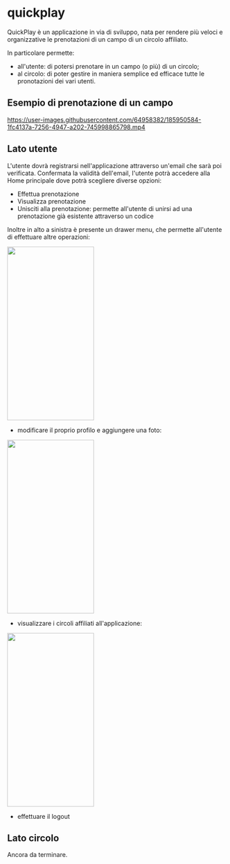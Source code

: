 # quickplay

QuickPlay è un applicazione in via di sviluppo, nata per rendere più veloci e organizzative le prenotazioni di un campo di un circolo affiliato.

In particolare permette:
- all'utente: di potersi prenotare in un campo (o più) di un circolo;
- al circolo: di poter gestire in maniera semplice ed efficace tutte le pronotazioni dei vari utenti.

## Esempio di prenotazione di un campo 

https://user-images.githubusercontent.com/64958382/185950584-1fc4137a-7256-4947-a202-745998865798.mp4


## Lato utente

L'utente dovrà registrarsi nell'applicazione attraverso un'email che sarà poi verificata.
Confermata la validità dell'email, l'utente potrà accedere alla Home principale dove potrà scegliere diverse opzioni:
- Effettua prenotazione
- Visualizza prenotazione
- Unisciti alla prenotazione: permette all'utente di unirsi ad una prenotazione già esistente attraverso un codice

Inoltre in alto a sinistra è presente un drawer menu, che permette all'utente di effettuare altre operazioni:

<img src="https://user-images.githubusercontent.com/64958382/185955380-b303833a-f44e-4623-a694-5cb3d4d7e308.jpg" width="200" height="400" />

- modificare il proprio profilo e aggiungere una foto:

<img src="https://user-images.githubusercontent.com/64958382/185957260-10dee8a4-f438-45b5-bd63-a442d211a76d.jpg" width="200" height="400" />

- visualizzare i circoli affiliati all'applicazione:

<img src="https://user-images.githubusercontent.com/64958382/185957508-940b7053-f6e7-4dc3-9826-df157e32644d.jpg" width="200" height="400" />

- effettuare il logout

## Lato circolo

Ancora da terminare.



